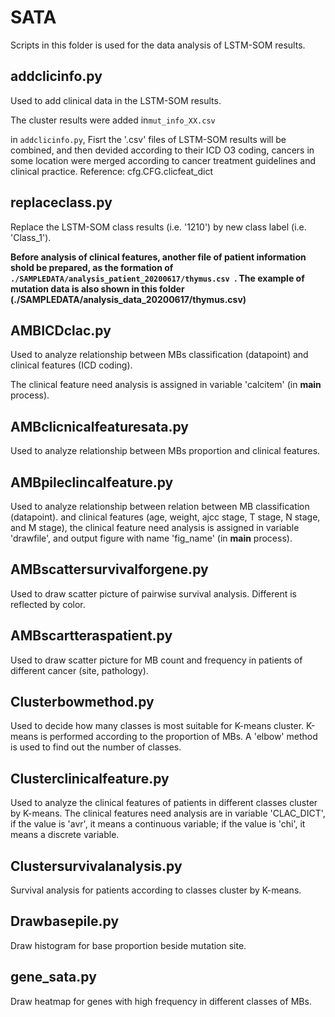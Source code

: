 # SATA

Scripts in this folder is used for the data analysis of LSTM-SOM results. 

## addclicinfo.py

Used to add clinical data in the LSTM-SOM results.

The cluster results were added in`mut_info_XX.csv`

in `addclicinfo.py`, Fisrt the '.csv' files of LSTM-SOM results will be combined, and then devided according to their ICD O3 coding, cancers in some location were merged according to cancer treatment guidelines and clinical practice. Reference: cfg.CFG.clicfeat_dict

## replaceclass.py

Replace the LSTM-SOM class results (i.e. '1210') by new class label (i.e. 'Class_1').



**Before analysis of clinical features, another file of patient information shold be prepared, as the formation of `./SAMPLEDATA/analysis_patient_20200617/thymus.csv `. The example of mutation data is also shown in this folder (./SAMPLEDATA/analysis_data_20200617/thymus.csv)**



## AMBICDclac.py

Used to analyze relationship between MBs classification (datapoint) and clinical features (ICD coding). 

The clinical feature need analysis is assigned in variable 'calcitem' (in __main__ process).

## AMBclicnicalfeaturesata.py

Used to analyze relationship between MBs proportion and clinical features.

## AMBpileclincalfeature.py

Used to analyze relationship between relation between MB classification (datapoint). and clinical features (age, weight, ajcc stage, T stage, N stage, and M stage), the clinical feature need analysis is assigned in variable 'drawfile', and output figure with name 'fig_name' (in __main__ process).

## AMBscattersurvivalforgene.py

Used to draw scatter picture of pairwise survival analysis. Different is reflected by color.

## AMBscartteraspatient.py 

Used to draw scatter picture for MB count and frequency in patients of different cancer (site, pathology).

## Clusterbowmethod.py

Used to decide how many classes is most suitable for K-means cluster. K-means is performed according to the proportion of MBs. A 'elbow' method is used to find out the number of classes. 

## Clusterclinicalfeature.py 

Used to analyze the clinical features of patients in different classes cluster by K-means. The clinical features need analysis are in variable 'CLAC_DICT', if the value is 'avr', it means a continuous variable; if the value is 'chi', it means a discrete variable. 

## Clustersurvivalanalysis.py

Survival analysis for patients according to classes cluster by K-means.

## Drawbasepile.py 

Draw histogram for base proportion beside mutation site.

## gene_sata.py

Draw heatmap for genes with high frequency in different classes of MBs.

